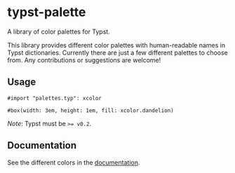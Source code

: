 # typst-palette

A library of color palettes for Typst.

This library provides different color palettes with human-readable names in
Typst dictionaries. Currently there are just a few different palettes to choose
from. Any contributions or suggestions are welcome!

## Usage

```typst
#import "palettes.typ": xcolor

#box(width: 3em, height: 1em, fill: xcolor.dandelion)
```

*Note*: Typst must be `>= v0.2`.

## Documentation

See the different colors in the [documentation](doc/main.pdf).


